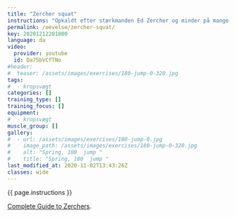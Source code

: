 ```yaml
---
title: "Zercher squat"
instructions: "Opkaldt efter stærkmanden Ed Zercher og minder på mange måder om frontsquat. Øvelsen udføres med en stang, som ved almindelig squat, men stangen placeres ved Zercher i albueleddet. Dette gøres ved at have overarmene ned langs siden og underarmene bøjet op i en vinkel på lidt under 90 grader i forhold til overarmen. Hænderne samles på midten og kan med fordel gribe om hinanden for en mere stabil position. Under selve squattet er det vigtig at knæene arbejder udad for at de ikke kommer i vejen for armene og at stangen holdes tæt ind til kroppen. Ligesom ved frontsquat er det vigtigt at holde ryggen ret og forsøge at stå så oprejst som muligt. Fordelene ved øvelsen bliver på mange måder de samme som ved frontsquat: mere aktivering af quadriceps (forlårene) og større krav til at kontrollere ryggens position."
permalink: /oevelse/zercher-squat/
key: 20201212201800
language: da
video:
  provider: youtube
  id: Da75bVCfTNo
#header:
#  teaser: /assets/images/exercises/180-jump-0-320.jpg
tags:
#  - kropsvægt
categories: []
training_type: []
training_focus: []
equipment:
#  - kropsvægt
muscle_group: []
gallery:
#  - url: /assets/images/exercises/180-jump-0.jpg
#    image_path: /assets/images/exercises/180-jump-0-320.jpg
#    alt: "Spring, 180  jump "
#    title: "Spring, 180  jump "
last_modified_at: 2020-11-02T13:43:26Z
classes: wide
---
```


{{ page.instructions }}

[Complete Guide to Zerchers](https://www.t-nation.com/training/complete-guide-to-zerchers).

